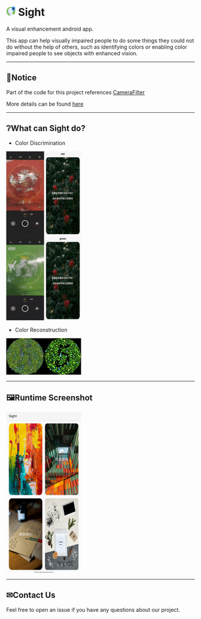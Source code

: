 # <img src="./data/vision.png" width="50" alt="running" style="zoom:50%;" /> Sight
A visual enhancement android app.

This app can help visually impaired people to do some things they could not do without the help of others, such as identifying colors or enabling color impaired people to see objects with enhanced vision.

---
## 👀Notice
Part of the code for this project references [CameraFilter](https://github.com/nekocode/CameraFilter)

More details can be found [here](https://github.com/HYTYH/Sight/blob/main/docs/VisualEnhanceApp_Doc.pdf)

---
## ❔What can Sight do?
- Color Discrimination 
<img src="./data/discrimination.jpg" width="400" alt="running" style="zoom:50%;" />

- Color Reconstruction
<img src="./data/reconstruction.png" width="400" alt="running" style="zoom:50%;" />

---

## 🖼Runtime Screenshot
<img src="./data/running.jpg" width="400" alt="running" style="zoom:50%;" />

---

## ✉Contact Us

Feel free to open an issue if you have any questions about our project.
